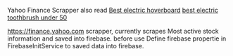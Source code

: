 Yahoo Finance Scrapper
also read <a href="http://www.electricsreview.com/best-electric-hoverboard/">Best electric hoverboard<a>
  <a href="http://www.electricsreview.com/best-electric-toothbrush-under-50/">best electric toothbrush under 50<a>

https://finance.yahoo.com scrapper, currently scrapes Most active stock information and saved into firebase.
before use Define firebase propertie in FirebaseInitService to saved data into firebase.

